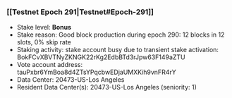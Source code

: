 ### [[Testnet Epoch 291|Testnet#Epoch-291]]
* Stake level: **Bonus**
* Stake reason: Good block production during epoch 290: 12 blocks in 12 slots, 0% skip rate
* Staking activity: stake account busy due to transient stake activation: BokFCvXBVTNyZKNGK22rKg2EdbBTd3rJpw63F149aZTU
* Vote account address: tauPxbr6YmBoa8d4ZTsYPqcbwEDjaUMXKih9vnFR4rY
* Data Center: 20473-US-Los Angeles
* Resident Data Center(s): 20473-US-Los Angeles (seniority: 1)